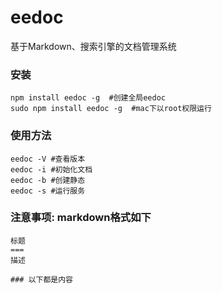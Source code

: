 eedoc
===
基于Markdown、搜索引擎的文档管理系统

### 安装
```
npm install eedoc -g  #创建全局eedoc
sudo npm install eedoc -g  #mac下以root权限运行
```
### 使用方法
```
eedoc -V #查看版本
eedoc -i #初始化文档
eedoc -b #创建静态
eedoc -s #运行服务
```
### 注意事项: markdown格式如下
```
标题
===
描述

### 以下都是内容
```

